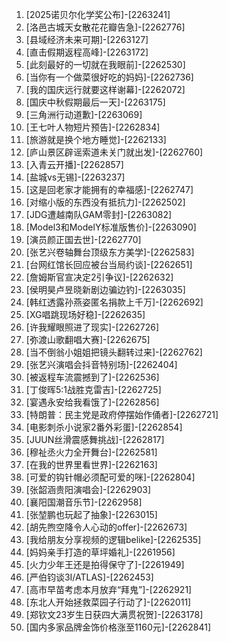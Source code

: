 
1. [2025诺贝尔化学奖公布]-[2263241]
1. [洛邑古城天女散花花瓣告急]-[2262776]
1. [县域经济未来可期]-[2263127]
1. [直击假期返程高峰]-[2263172]
1. [此刻最好的一切就在我眼前]-[2262530]
1. [当你有一个做菜很好吃的妈妈]-[2262736]
1. [我的国庆远行就要这样谢幕]-[2262072]
1. [国庆中秋假期最后一天]-[2263175]
1. [三角洲行动道歉]-[2263069]
1. [王七叶人物短片预告]-[2262834]
1. [旅游就是换个地方睡觉]-[2262133]
1. [庐山景区辟谣索道未关门就出发]-[2262760]
1. [入青云开播]-[2262857]
1. [盐城vs无锡]-[2263237]
1. [这是回老家才能拥有的幸福感]-[2262747]
1. [对缩小版的东西没有抵抗力]-[2262502]
1. [JDG遭越南队GAM零封]-[2263082]
1. [Model3和ModelY标准版售价]-[2263090]
1. [演员颜正国去世]-[2262770]
1. [张艺兴卷轴舞台顶级东方美学]-[2262583]
1. [台网红馆长回应被台当局约谈]-[2262651]
1. [詹姆斯官宣决定2引争议]-[2262632]
1. [侯明昊卢昱晓新剧边骗边钓]-[2263035]
1. [韩红透露孙燕姿匿名捐款上千万]-[2262692]
1. [XG唱跳现场好稳]-[2262635]
1. [许我耀眼照进了现实]-[2262726]
1. [弥渡山歌翻唱大赛]-[2262675]
1. [当不倒翁小姐姐把镜头翻转过来]-[2262762]
1. [张艺兴演唱会抖音特别场]-[2262404]
1. [被返程车流震撼到了]-[2262536]
1. [丁俊晖5:1战胜克雷吉]-[2262725]
1. [宴遇永安给我看饿了]-[2262856]
1. [特朗普：民主党是政府停摆始作俑者]-[2262721]
1. [电影刺杀小说家2番外彩蛋]-[2262854]
1. [JUUN丝滑震感舞挑战]-[2262817]
1. [穆祉丞火力全开舞台]-[2262581]
1. [在我的世界里看世界]-[2262163]
1. [可爱的钩针帽必须配可爱的咪]-[2262804]
1. [张韶涵贵阳演唱会]-[2262903]
1. [襄阳国潮音乐节]-[2262958]
1. [张堃鹏也玩起了抽象]-[2263015]
1. [胡先煦空降令人心动的offer]-[2262673]
1. [我给朋友分享视频的逻辑belike]-[2262535]
1. [妈妈亲手打造的草坪婚礼]-[2261956]
1. [火力少年王还是拍得保守了]-[2261949]
1. [严伯钧谈3I/ATLAS]-[2262453]
1. [高市早苗考虑本月放弃“拜鬼”]-[2262921]
1. [东北人开始拯救菜园子行动了]-[2262011]
1. [郑钦文23岁生日获四大满贯祝贺]-[2263178]
1. [国内多家品牌金饰价格涨至1160元]-[2262841]